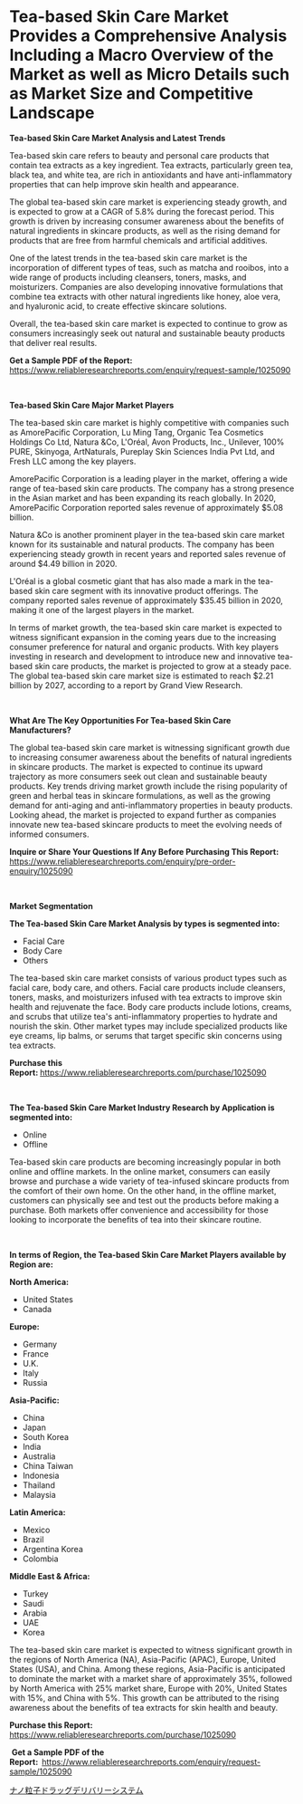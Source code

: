 <p><h1>Tea-based Skin Care Market Provides a Comprehensive Analysis Including a Macro Overview of the Market as well as Micro Details such as Market Size and Competitive Landscape</h1></p><p><strong>Tea-based Skin Care Market Analysis and Latest Trends</strong></p>
<p><p>Tea-based skin care refers to beauty and personal care products that contain tea extracts as a key ingredient. Tea extracts, particularly green tea, black tea, and white tea, are rich in antioxidants and have anti-inflammatory properties that can help improve skin health and appearance.</p><p>The global tea-based skin care market is experiencing steady growth, and is expected to grow at a CAGR of 5.8% during the forecast period. This growth is driven by increasing consumer awareness about the benefits of natural ingredients in skincare products, as well as the rising demand for products that are free from harmful chemicals and artificial additives.</p><p>One of the latest trends in the tea-based skin care market is the incorporation of different types of teas, such as matcha and rooibos, into a wide range of products including cleansers, toners, masks, and moisturizers. Companies are also developing innovative formulations that combine tea extracts with other natural ingredients like honey, aloe vera, and hyaluronic acid, to create effective skincare solutions.</p><p>Overall, the tea-based skin care market is expected to continue to grow as consumers increasingly seek out natural and sustainable beauty products that deliver real results.</p></p>
<p><strong>Get a Sample PDF of the Report:&nbsp;</strong> <a href="https://www.reliableresearchreports.com/enquiry/request-sample/1025090">https://www.reliableresearchreports.com/enquiry/request-sample/1025090</a></p>
<p>&nbsp;</p>
<p><strong>Tea-based Skin Care Major Market Players</strong></p>
<p><p>The tea-based skin care market is highly competitive with companies such as AmorePacific Corporation, Lu Ming Tang, Organic Tea Cosmetics Holdings Co Ltd, Natura &Co, L'Oréal, Avon Products, Inc., Unilever, 100% PURE, Skinyoga, ArtNaturals, Pureplay Skin Sciences India Pvt Ltd, and Fresh LLC among the key players. </p><p>AmorePacific Corporation is a leading player in the market, offering a wide range of tea-based skin care products. The company has a strong presence in the Asian market and has been expanding its reach globally. In 2020, AmorePacific Corporation reported sales revenue of approximately $5.08 billion.</p><p>Natura &Co is another prominent player in the tea-based skin care market known for its sustainable and natural products. The company has been experiencing steady growth in recent years and reported sales revenue of around $4.49 billion in 2020.</p><p>L'Oréal is a global cosmetic giant that has also made a mark in the tea-based skin care segment with its innovative product offerings. The company reported sales revenue of approximately $35.45 billion in 2020, making it one of the largest players in the market.</p><p>In terms of market growth, the tea-based skin care market is expected to witness significant expansion in the coming years due to the increasing consumer preference for natural and organic products. With key players investing in research and development to introduce new and innovative tea-based skin care products, the market is projected to grow at a steady pace. The global tea-based skin care market size is estimated to reach $2.21 billion by 2027, according to a report by Grand View Research.</p></p>
<p>&nbsp;</p>
<p><strong>What Are The Key Opportunities For Tea-based Skin Care Manufacturers?</strong></p>
<p><p>The global tea-based skin care market is witnessing significant growth due to increasing consumer awareness about the benefits of natural ingredients in skincare products. The market is expected to continue its upward trajectory as more consumers seek out clean and sustainable beauty products. Key trends driving market growth include the rising popularity of green and herbal teas in skincare formulations, as well as the growing demand for anti-aging and anti-inflammatory properties in beauty products. Looking ahead, the market is projected to expand further as companies innovate new tea-based skincare products to meet the evolving needs of informed consumers.</p></p>
<p><strong>Inquire or Share Your Questions If Any Before Purchasing This Report:</strong> <a href="https://www.reliableresearchreports.com/enquiry/pre-order-enquiry/1025090">https://www.reliableresearchreports.com/enquiry/pre-order-enquiry/1025090</a></p>
<p>&nbsp;</p>
<p><strong>Market Segmentation</strong></p>
<p><strong>The Tea-based Skin Care Market Analysis by types is segmented into:</strong></p>
<p><ul><li>Facial Care</li><li>Body Care</li><li>Others</li></ul></p>
<p><p>The tea-based skin care market consists of various product types such as facial care, body care, and others. Facial care products include cleansers, toners, masks, and moisturizers infused with tea extracts to improve skin health and rejuvenate the face. Body care products include lotions, creams, and scrubs that utilize tea's anti-inflammatory properties to hydrate and nourish the skin. Other market types may include specialized products like eye creams, lip balms, or serums that target specific skin concerns using tea extracts.</p></p>
<p><strong>Purchase this Report:&nbsp;</strong><a href="https://www.reliableresearchreports.com/purchase/1025090">https://www.reliableresearchreports.com/purchase/1025090</a></p>
<p>&nbsp;</p>
<p><strong>The Tea-based Skin Care Market Industry Research by Application is segmented into:</strong></p>
<p><ul><li>Online</li><li>Offline</li></ul></p>
<p><p>Tea-based skin care products are becoming increasingly popular in both online and offline markets. In the online market, consumers can easily browse and purchase a wide variety of tea-infused skincare products from the comfort of their own home. On the other hand, in the offline market, customers can physically see and test out the products before making a purchase. Both markets offer convenience and accessibility for those looking to incorporate the benefits of tea into their skincare routine.</p></p>
<p>&nbsp;</p>
<p><strong>In terms of Region, the Tea-based Skin Care Market Players available by Region are:</strong></p>
<p>
    <p> <strong> North America: </strong>
        <ul>
            <li>United States</li>
            <li>Canada</li>
        </ul>
        </p> 
    <p> <strong> Europe: </strong>
        <ul>
            <li>Germany</li>
            <li>France</li>
            <li>U.K.</li>
            <li>Italy</li>
            <li>Russia</li>
        </ul>
        </p> 
    <p> <strong> Asia-Pacific: </strong>
        <ul>
            <li>China</li>
            <li>Japan</li>
            <li>South Korea</li>
            <li>India</li>
            <li>Australia</li>
            <li>China Taiwan</li>
            <li>Indonesia</li>
            <li>Thailand</li>
            <li>Malaysia</li>
        </ul>
        </p> 
    <p> <strong> Latin America: </strong>
        <ul>
            <li>Mexico</li>
            <li>Brazil</li>
            <li>Argentina Korea</li>
            <li>Colombia</li>
        </ul>
        </p> 
    <p> <strong> Middle East & Africa: </strong>
        <ul>
            <li>Turkey</li>
            <li>Saudi</li>
            <li>Arabia</li>
            <li>UAE</li>
            <li>Korea</li>
        </ul>
    </p>
    </p>
<p><p>The tea-based skin care market is expected to witness significant growth in the regions of North America (NA), Asia-Pacific (APAC), Europe, United States (USA), and China. Among these regions, Asia-Pacific is anticipated to dominate the market with a market share of approximately 35%, followed by North America with 25% market share, Europe with 20%, United States with 15%, and China with 5%. This growth can be attributed to the rising awareness about the benefits of tea extracts for skin health and beauty.</p></p>
<p><strong>Purchase this Report: </strong><a href="https://www.reliableresearchreports.com/purchase/1025090">https://www.reliableresearchreports.com/purchase/1025090</a></p>
<p>&nbsp;<strong>Get a Sample PDF of the Report:&nbsp;&nbsp;</strong><a href="https://www.reliableresearchreports.com/enquiry/request-sample/1025090">https://www.reliableresearchreports.com/enquiry/request-sample/1025090</a></p>
<p><strong></strong></p>
<p><p><a href="https://github.com/lababdou/Market-Research-Report-List-3/blob/main/63166466980.md">ナノ粒子ドラッグデリバリーシステム</a></p></p>